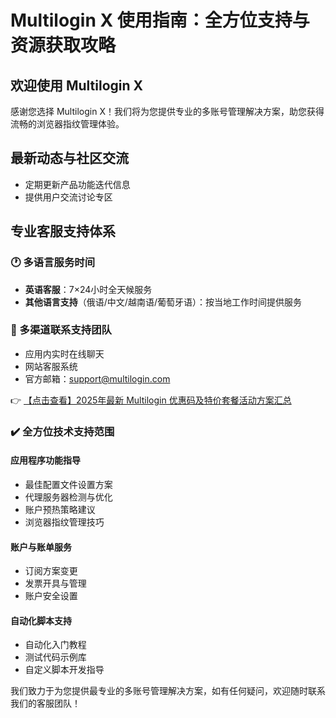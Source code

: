 # Multilogin X 使用指南：全方位支持与资源获取攻略

## 欢迎使用 Multilogin X
感谢您选择 Multilogin X！我们将为您提供专业的多账号管理解决方案，助您获得流畅的浏览器指纹管理体验。

## 最新动态与社区交流
* 定期更新产品功能迭代信息
* 提供用户交流讨论专区

## 专业客服支持体系

### 🕐 多语言服务时间
- **英语客服**：7×24小时全天候服务
- **其他语言支持**（俄语/中文/越南语/葡萄牙语）：按当地工作时间提供服务

### 💬 多渠道联系支持团队
- 应用内实时在线聊天
- 网站客服系统
- 官方邮箱：support@multilogin.com

👉 [【点击查看】2025年最新 Multilogin 优惠码及特价套餐活动方案汇总](https://bit.ly/multIlogin)

### ✔️ 全方位技术支持范围
#### 应用程序功能指导
- 最佳配置文件设置方案
- 代理服务器检测与优化
- 账户预热策略建议
- 浏览器指纹管理技巧

#### 账户与账单服务
- 订阅方案变更
- 发票开具与管理
- 账户安全设置

#### 自动化脚本支持
- 自动化入门教程
- 测试代码示例库
- 自定义脚本开发指导

我们致力于为您提供最专业的多账号管理解决方案，如有任何疑问，欢迎随时联系我们的客服团队！